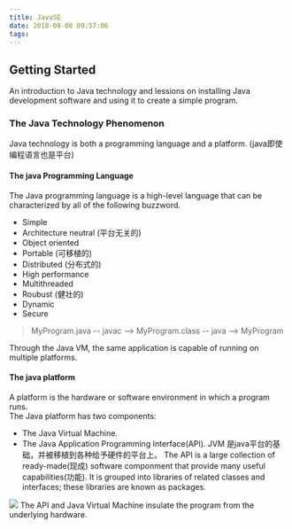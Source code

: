 ```yaml
---
title: JavaSE
date: 2018-08-08 09:57:06
tags:
---
```


## Getting Started

An introduction to Java technology and lessions on installing Java development software and using it to create a simple program.

### The Java Technology Phenomenon

Java technology is both a programming language and a platform. (java即使编程语言也是平台)

#### The java Programming Language

The Java programming language is a high-level language that can be characterized by all of the following buzzword.
 - Simple  
 - Architecture neutral (平台无关的)
 - Object oriented
 - Portable (可移植的)
 - Distributed (分布式的)
 - High performance
 - Multithreaded
 - Roubust (健壮的)
 - Dynamic
 - Secure

> MyProgram.java -- javac --> MyProgram.class -- java --> MyProgram

Through the Java VM, the same application is capable of running on multiple platforms.

#### The java platform

A platform is the hardware or software environment in which a program runs.  
The Java platform has two components:
- The Java Virtual Machine.
- The Java Application Programming Interface(API).
JVM 是java平台的基础，并被移植到各种给予硬件的平台上。
The API is a large collection of ready-made(现成) software componment that provide many useful capabilities(功能). It is grouped into libraries of related classes and interfaces; these libraries are known as packages.

![](https://github.com/capping/blog/blob/master/source/images/getStarted-jvm.gif?raw=true)
The API and Java Virtual Machine insulate the program from the underlying hardware.
